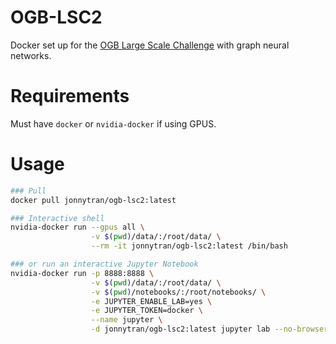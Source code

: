 # OGB-LSC2
Docker set up for the [OGB Large Scale Challenge](https://ogb.stanford.edu/neurips2022/) with graph neural networks.

# Requirements
Must have `docker` or `nvidia-docker` if using GPUS.

# Usage
```sh
### Pull
docker pull jonnytran/ogb-lsc2:latest

### Interactive shell
nvidia-docker run --gpus all \
                  -v $(pwd)/data/:/root/data/ \
                  --rm -it jonnytran/ogb-lsc2:latest /bin/bash

### or run an interactive Jupyter Notebook
nvidia-docker run -p 8888:8888 \
                  -v $(pwd)/data/:/root/data/ \
                  -v $(pwd)/notebooks/:/root/notebooks/ \
                  -e JUPYTER_ENABLE_LAB=yes \
                  -e JUPYTER_TOKEN=docker \
                  --name jupyter \
                  -d jonnytran/ogb-lsc2:latest jupyter lab --no-browser --autoreload --log-level='ERROR'
```
